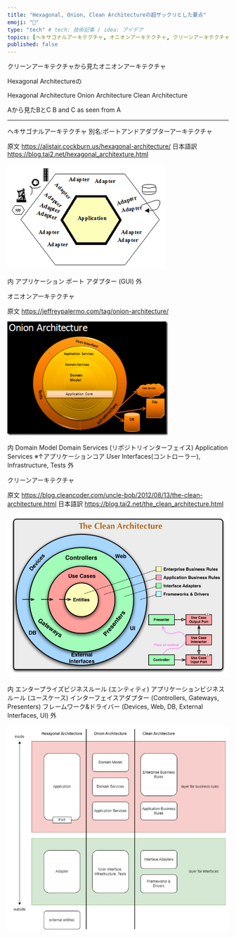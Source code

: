 ```yaml
---
title: "Hexagonal, Onion, Clean Architectureの超ザックリとした要点"
emoji: "🦝"
type: "tech" # tech: 技術記事 / idea: アイデア
topics: [ヘキサゴナルアーキテクチャ, オニオンアーキテクチャ, クリーンアーキテクチャ]
published: false
---
```




クリーンアーキテクチャから見たオニオンアーキテクチャ

Hexagonal Architectureの

Hexagonal Architecture
Onion Architecture
Clean Architecture

Aから見たBとC
B and C as seen from A


---

ヘキサゴナルアーキテクチャ 別名:ポートアンドアダプターアーキテクチャ

原文 https://alistair.cockburn.us/hexagonal-architecture/
日本語訳 https://blog.tai2.net/hexagonal_architexture.html

![](/images/Hexagonal-architecture-basic-1.gif)

内
アプリケーション
ポート
アダプター (GUI)
外

オニオンアーキテクチャ

原文 https://jeffreypalermo.com/tag/onion-architecture/

![](/images/image257b0257d255b59255d.png)


内
Domain Model
Domain Services (リポジトリインターフェイス)
Application Services
※↑アプリケーションコア
User Interfaces(コントローラー), Infrastructure, Tests
外

クリーンアーキテクチャ

原文 https://blog.cleancoder.com/uncle-bob/2012/08/13/the-clean-architecture.html
日本語訳 https://blog.tai2.net/the_clean_architecture.html

![](/images/CleanArchitecture.jpg)

内
エンタープライズビジネスルール (エンティティ)
アプリケーションビジネスルール (ユースケース)
インターフェイスアダプター (Controllers, Gateways, Presenters)
フレームワーク&ドライバー (Devices, Web, DB, External Interfaces, UI)
外

![](/images/comparison-hexagonal-onion-clean.jpg)
